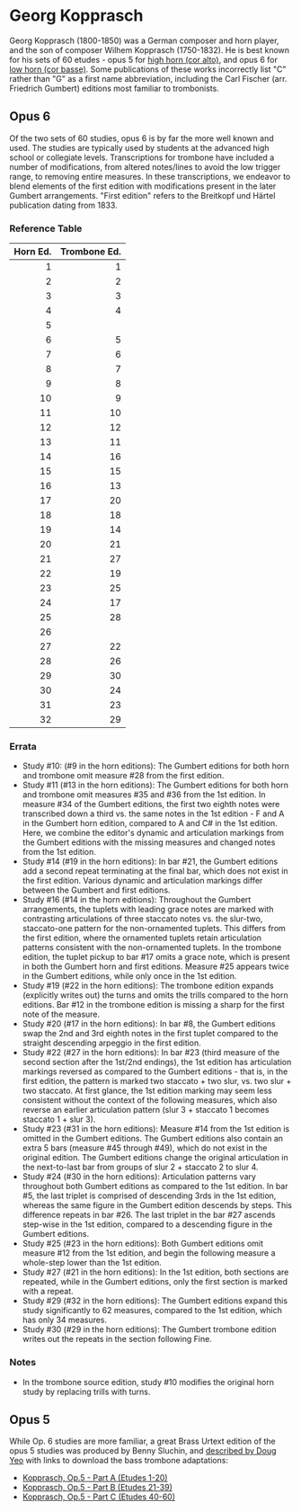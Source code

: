 # Georg Kopprasch

Georg Kopprasch (1800-1850) was a German composer and horn player, and the son of composer Wilhem Kopprasch (1750-1832). He is best known for his sets of 60 etudes -  opus 5 for [high horn (cor alto)](https://imslp.org/wiki/60_Etudes_for_High-Horn%2C_Op.5_(Kopprasch%2C_Georg)), and opus 6 for [low horn (cor basse)](https://imslp.org/wiki/60_Etudes_for_Low-Horn%2C_Op.6_(Kopprasch%2C_Georg)). Some publications of these works incorrectly list "C" rather than "G" as a first name abbreviation, including the Carl Fischer (arr. Friedrich Gumbert) editions most familiar to trombonists.

## Opus 6

Of the two sets of 60 studies, opus 6 is by far the more well known and used. The studies are typically used by students at the advanced high school or collegiate levels. Transcriptions for trombone have included a number of modifications, from altered notes/lines to avoid the low trigger range, to removing entire measures. In these transcriptions, we endeavor to blend elements of the first edition with modifications present in the later Gumbert arrangements. "First edition" refers to the Breitkopf und Härtel publication dating from 1833. 

### Reference Table

| Horn Ed. | Trombone Ed.  |
|---------:|--------------:|
| 1        | 1             |
| 2        | 2             |
| 3        | 3             |
| 4        | 4             |
| 5        |               |
| 6        | 5             |
| 7        | 6             |
| 8        | 7             |
| 9        | 8             |
| 10       | 9             |
| 11       | 10            |
| 12       | 12            |
| 13       | 11            |
| 14       | 16            |
| 15       | 15            |
| 16       | 13            |
| 17       | 20            |
| 18       | 18            |
| 19       | 14            |
| 20       | 21            |
| 21       | 27            |
| 22       | 19            |
| 23       | 25            |
| 24       | 17            |
| 25       | 28            |
| 26       |               |
| 27       | 22            |
| 28       | 26            |
| 29       | 30            |
| 30       | 24            |
| 31       | 23            |
| 32       | 29            |


### Errata

* Study #10: (#9 in the horn editions): The Gumbert editions for both horn and trombone omit measure #28 from the first edition. 
* Study #11 (#13 in the horn editions): The Gumbert editions for both horn and trombone omit measures #35 and #36 from the 1st edition. In measure #34 of the Gumbert editions, the first two eighth notes were transcribed down a third vs. the same notes in the 1st edition - F and A in the Gumbert horn edition, compared to A and C# in the 1st edition. Here, we combine the editor's dynamic and articulation markings from the Gumbert editions with the missing measures and changed notes from the 1st edition. 
* Study #14 (#19 in the horn editions): In bar #21, the Gumbert editions add a second repeat terminating at the final bar, which does not exist in the first edition. Various dynamic and articulation markings differ between the Gumbert and first editions.
* Study #16 (#14 in the horn editions): Throughout the Gumbert arrangements, the tuplets with leading grace notes are marked with contrasting articulations of three staccato notes vs. the slur-two, staccato-one pattern for the non-ornamented tuplets. This differs from the first edition, where the ornamented tuplets retain articulation patterns consistent with the non-ornamented tuplets. In the trombone edition, the tuplet pickup to bar #17 omits a grace note, which is present in both the Gumbert horn and first editions. Measure #25 appears twice in the Gumbert editions, while only once in the 1st edition. 
* Study #19 (#22 in the horn editions): The trombone edition expands (explicitly writes out) the turns and omits the trills compared to the horn editions. Bar #12 in the trombone edition is missing a sharp for the first note of the measure.
* Study #20 (#17 in the horn editions): In bar #8, the Gumbert editions swap the 2nd and 3rd eighth notes in the first tuplet compared to the straight descending arpeggio in the first edition. 
* Study #22 (#27 in the horn editions): In bar #23 (third measure of the second section after the 1st/2nd endings), the 1st edition has articulation markings reversed as compared to the Gumbert editions - that is, in the first edition, the pattern is marked two staccato + two slur, vs. two slur + two staccato. At first glance, the 1st edition marking may seem less consistent without the context of the following measures, which also reverse an earlier articulation pattern (slur 3 + staccato 1 becomes staccato 1 + slur 3). 
* Study #23 (#31 in the horn editions): Measure #14 from the 1st edition is omitted in the Gumbert editions. The Gumbert editions also contain an extra 5 bars (measure #45 through #49), which do not exist in the original edition. The Gumbert editions change the original articulation in the next-to-last bar from groups of slur 2 + staccato 2 to slur 4. 
* Study #24 (#30 in the horn editions): Articulation patterns vary throughout both Gumbert editions as compared to the 1st edition. In bar #5, the last triplet is comprised of descending 3rds in the 1st edition, whereas the same figure in the Gumbert edition descends by steps. This difference repeats in bar #26. The last triplet in the bar #27 ascends step-wise in the 1st edition, compared to a descending figure in the Gumbert editions. 
* Study #25 (#23 in the horn editions): Both Gumbert editions omit measure #12 from the 1st edition, and begin the following measure a whole-step lower than the 1st edition. 
* Study #27 (#21 in the horn editions): In the 1st edition, both sections are repeated, while in the Gumbert editions, only the first section is marked with a repeat. 
* Study #29 (#32 in the horn editions): The Gumbert editions expand this study significantly to 62 measures, compared to the 1st edition, which has only 34 measures. 
* Study #30 (#29 in the horn editions): The Gumbert trombone edition writes out the repeats in the section following Fine. 

### Notes

* In the trombone source edition, study #10 modifies the original horn study by replacing trills with turns. 

## Opus 5

While Op. 6 studies are more familiar, a great Brass Urtext edition of the opus 5 studies was produced by Benny Sluchin, and [described by Doug Yeo](https://yeodoug.com/kopprasch.html) with links to download the bass trombone adaptations: 

* [Kopprasch, Op.5 - Part A (Etudes 1-20)](https://yeodoug.com/publications/kopprasch/Kopp_op5_BB_partA.pdf)
* [Kopprasch, Op.5 - Part B (Etudes 21-39)](https://yeodoug.com/publications/kopprasch/Kopp_op5_BB_partB.pdf)
* [Kopprasch, Op.5 - Part C (Etudes 40-60)](https://yeodoug.com/publications/kopprasch/Kopp_op5_BB_partC.pdf)